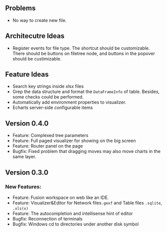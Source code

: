 ## Problems
- No way to create new file.


## Architecutre Ideas
- Register events for file type. The shortcut should be customizable. There should be buttons on filetree node, and buttons in the popover should be custimizable.

## Feature Ideas
- Search key strings inside xlsx files
- Grep the data structure and format the `DataFrameInfo` of table. Besides, some checks could be performed.
- Automatically add environment properties to visualizer.
- Echarts server-side configurable items

## Version 0.4.0
- Feature: Complexed tree parameters
- Feature: Full paged visualizer for showing on the big screen
- Feature: Router panel on the page
- Bugfix: Fixed problem that dragging moves may also move charts in the same layer.

## Version 0.3.0
### New Features:
- Feature: Fusion workspace on web like an IDE.
- Feature: Visualizer&Editor for Network files`.gexf` and Table files `.sqlite`, `.xls(x)`
- Feature: The autocompletion and intellisense hint of editor
- Bugfix: Reconnection of terminals
- Bugfix: Windows cd to directories under another disk symbol